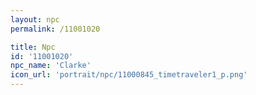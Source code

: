 ```yaml
---
layout: npc
permalink: /11001020

title: Npc
id: '11001020'
npc_name: 'Clarke'
icon_url: 'portrait/npc/11000845_timetraveler1_p.png'
---
```

